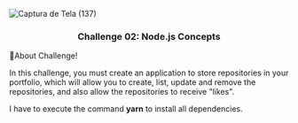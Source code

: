 ![Captura de Tela (137)](https://user-images.githubusercontent.com/62259770/103932332-72096400-5100-11eb-8204-e4bf0b993b53.png)

<h3 align="center">Challenge 02: Node.js Concepts</h3>

🚀About Challenge!

<p>In this challenge, you must create an application 
to store repositories in your portfolio, which will allow you to create, list, update and remove the repositories, and also allow the repositories to receive "likes".</p>

I have to execute the command <strong>yarn</strong>
to install all dependencies.


